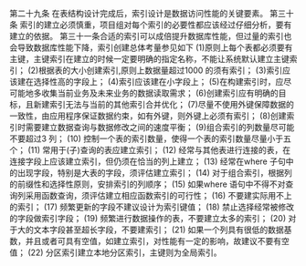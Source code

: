 第二十九条 在表结构设计完成后，索引设计是数据访问性能的关键要素。
第三十条 索引的建立必须慎重，项目组对每个索引的必要性都应该经过仔细分析，要有建立的依据。
第三十一条合适的索引可以成倍提升数据库性能，但过量的索引也会导致数据库性能下降，索引创建总体考量参见如下
(1)原则上每个表都必须要有主键，主键索引在建立的时候一定要明确的指定名称，不能让系统默认建立主键索引；
(2)根据表的大小创建索引,原则上数据量超过1000 的须有索引；
(3)索引应该建在选择性高的字段上；
(4)索引应该建在小字段上；
(5)在构建索引时，应尽可能地多收集当前业务及未来业务的数据读取需求；
(6)创建索引应有明确的目标，且新建索引无法与当前的其他索引合并优化；
(7)尽量不使用外键保障数据的一致性，由应用程序保证数据约束，如有外键，则外键上必须有索引；
(8)创建索引时需要建立数据查询与数据修改之间的速度平衡；
(9)组合索引的列数量尽可能不要超过3 列；
(10) 控制一个表的索引数量，使得一个表的索引数量尽量小于五个；
(11) 常用于(子)查询的表应建立索引；
(12) 经常与其他表进行连接的表，在连接字段上应该建立索引，但仍须在恰当的列上建立；
(13) 经常在where 子句中的出现字段，特别是大表的字段，须评估建立索引；
(14) 对于组合索引，根据列的前缀性和选择性原则，安排索引的列顺序；
(15) 如果where 语句中不得不对查询列采用函数查询，须评估建立相应函数索引的可行性；
(16) 不要建实际用不上的索引；
(17) 频繁更新的字段不建议设计为索引键值；
(18) 禁止选择经常被修改的字段做索引字段；
(19) 频繁进行数据操作的表，不要建立太多的索引；
(20) 对于大的文本字段甚至超长字段，不要建索引；
(21) 如果一个列具有很低的数据基数，并且或者可具有空值，如建立索引，对性能有一定的影响，故建议不要有空值；
(22) 分区索引建立本地分区索引，主键则为全局索引。